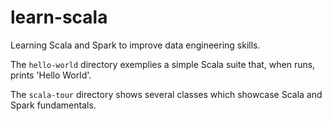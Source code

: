 # learn-scala
Learning Scala and Spark to improve data engineering skills.

The `hello-world` directory exemplies a simple Scala suite that, when runs, prints 'Hello World'. 

The `scala-tour` directory shows several classes which showcase Scala and Spark fundamentals. 